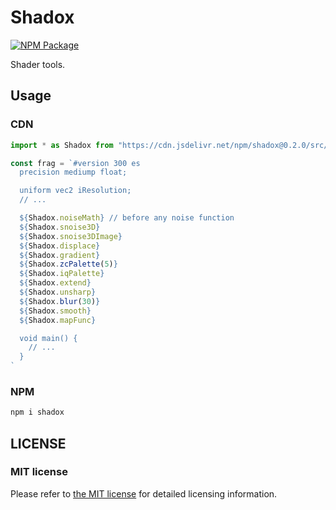 # Shadox

[![NPM Package][npm]][npm-url]

Shader tools.

## Usage

### CDN

```js
import * as Shadox from "https://cdn.jsdelivr.net/npm/shadox@0.2.0/src/Shadox.js"

const frag = `#version 300 es
  precision mediump float;

  uniform vec2 iResolution;
  // ...

  ${Shadox.noiseMath} // before any noise function
  ${Shadox.snoise3D}
  ${Shadox.snoise3DImage}
  ${Shadox.displace}
  ${Shadox.gradient}
  ${Shadox.zcPalette(5)}
  ${Shadox.iqPalette}
  ${Shadox.extend}
  ${Shadox.unsharp}
  ${Shadox.blur(30)}
  ${Shadox.smooth}
  ${Shadox.mapFunc}

  void main() {
    // ...
  }
`
```

### NPM

```bash
npm i shadox
```

## LICENSE

### MIT license

Please refer to [the MIT license](https://github.com/ZRNOF/Shadox/blob/main/LICENSE) for detailed licensing information.

[npm]: https://img.shields.io/npm/v/shadox
[npm-url]: https://www.npmjs.com/package/shadox
